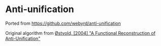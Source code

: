 # Anti-unification

Ported from https://github.com/webyrd/anti-unification

Original algorithm from [Østvold, [2004] "A Functional Reconstruction of Anti-Unification"](https://projects.nr.no/en/nrpublication?query=/file/3913/_stvold_-_A_functional_reconstruction_of_anti-unification.pdf)